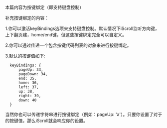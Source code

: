 本篇内容为按键绑定（即支持键盘控制）

补充按键绑定的内容：

1.你可以激活keyBindings选项来支持键盘控制。默认情况下iScroll监听方向键，上下翻页建，home/end键，但这些按键绑定完全可以自定义。

2.你可以通过传递一个包含按键代码列表的对象来进行按键绑定。

3.默认的按键值如下:
  
      keyBindings: {
          pageUp: 33,
          pageDown: 34,
          end: 35,
          home: 36,
          left: 37,
          up: 38,
          right: 39,
          down: 40
      }
  
  当然你也可以传递字符串进行按键绑定（例如：pageUp: 'a'）。只要你设置了对于的按键值，那么iScroll就会响应你的设置。